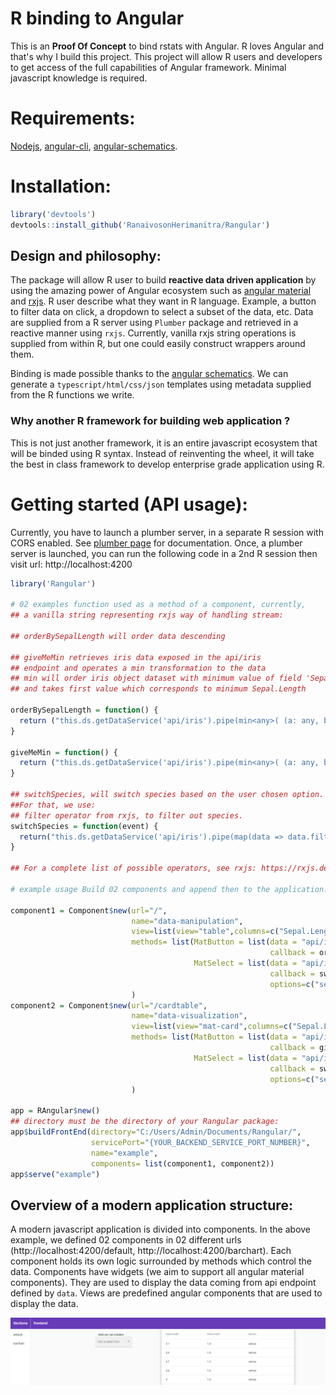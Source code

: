 # R binding to Angular
This is an **Proof Of Concept** to bind rstats with Angular. R loves Angular and that's why I build this project.
This project will allow R users and developers to get access of the full capabilities of Angular framework. Minimal javascript knowledge is required.

# Requirements:

[Nodejs](https://nodejs.org/en/download/), [angular-cli](https://angular.io/cli), [angular-schematics](https://blog.angular.io/schematics-an-introduction-dc1dfbc2a2b2).

# Installation:

```r
library('devtools')
devtools::install_github('RanaivosonHerimanitra/Rangular')
```


## Design and philosophy:

The package will allow R user to build **reactive data driven application** by using the amazing power of Angular ecosystem such as [angular material](https://material.angular.io/components/categories) and [rxjs](https://rxjs-dev.firebaseapp.com/). 
R user describe what they want in R language. Example, a button to filter data on click, a dropdown to select a subset of the data, etc. Data are supplied from a R server using `Plumber` package and retrieved in a reactive manner using `rxjs`. Currently, vanilla rxjs string operations is supplied from within R, but one could easily construct wrappers around them.

Binding is made possible thanks to the [angular schematics](https://angular.io/guide/schematics).  We can generate a `typescript/html/css/json` templates using metadata supplied from the R functions we write.

### Why another R framework for building web application ?

This is not just another framework, it is an entire javascript ecosystem that will be binded using R syntax. Instead of reinventing the wheel, it will take the best in class framework to develop enterprise grade application using R. 

# Getting started (API usage):

Currently, you have to launch a plumber server, in a separate R session with CORS enabled. See [plumber page](https://www.rplumber.io/) for documentation. Once, a plumber server is launched, you can run the following code in a 2nd R session then visit url: http://localhost:4200

```r
library('Rangular')

# 02 examples function used as a method of a component, currently, 
## a vanilla string representing rxjs way of handling stream:

## orderBySepalLength will order data descending 

## giveMeMin retrieves iris data exposed in the api/iris
## endpoint and operates a min transformation to the data
## min will order iris object dataset with minimum value of field 'Sepal.Length'.
## and takes first value which corresponds to minimum Sepal.Length

orderBySepalLength = function() {
  return ("this.ds.getDataService('api/iris').pipe(min<any>( (a: any, b: any) => a['Sepal.Length'] < b['Sepal.Length'] ? -1 : 1)).subscribe((data: any) => this.data = data)")
}

giveMeMin = function() {
  return ("this.ds.getDataService('api/iris').pipe(min<any>( (a: any, b: any) => a['Sepal.Length'] < b['Sepal.Length'] ? -1 : 1), take(1)).subscribe((data: any) => this.data = data)")
}

## switchSpecies, will switch species based on the user chosen option. 
##For that, we use:
## filter operator from rxjs, to filter out species.
switchSpecies = function(event) {
  return("this.ds.getDataService('api/iris').pipe(map(data => data.filter(x => x['Species'] === event.value))).subscribe((data: any) => this.data = data)")
}

## For a complete list of possible operators, see rxjs: https://rxjs.dev/api/operators

# example usage Build 02 components and append then to the application:

component1 = Component$new(url="/",
                           name="data-manipulation",
                           view=list(view="table",columns=c("Sepal.Length","Petal.Length","Species")),
                           methods= list(MatButton = list(data = "api/iris", event = "click",
                                                          callback = orderBySepalLength, arguments=""),
                                         MatSelect = list(data = "api/iris", event = "selectionChange",
                                                          callback = switchSpecies, arguments="$event",
                                                          options=c("setosa","versicolor","virginica")))
                           )
component2 = Component$new(url="/cardtable",
                           name="data-visualization",
                           view=list(view="mat-card",columns=c("Sepal.Length","Petal.Length","Species")),
                           methods= list(MatButton = list(data = "api/iris", event = "click",
                                                          callback = giveMeMin, arguments=""),
                                         MatSelect = list(data = "api/iris", event = "selectionChange",
                                                          callback = switchSpecies, arguments="$event",
                                                          options=c("setosa","versicolor","virginica")))
                           )

app = RAngular$new()
## directory must be the directory of your Rangular package:
app$buildFrontEnd(directory="C:/Users/Admin/Documents/Rangular/",
                  servicePort="{YOUR_BACKEND_SERVICE_PORT_NUMBER}",
                  name="example", 
                  components= list(component1, component2))
app$serve("example")
```

## Overview of a modern application structure:

A modern javascript application is divided into components. In the above example, we defined 02 components in 02 different urls (http://localhost:4200/default, http://localhost:4200/barchart). Each component holds its own logic surrounded by methods which control the data. Components have widgets (we aim to support all angular material components). They are used to display the data coming from api endpoint defined by `data`.
Views are predefined angular components that are used to display the data.

![alt text](EarlyPreview.PNG "preview")
